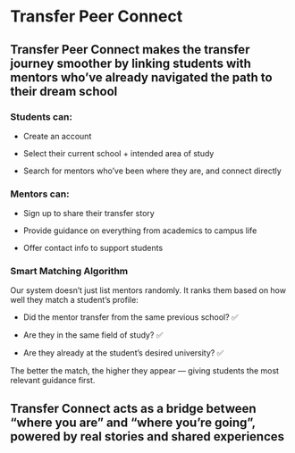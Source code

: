 # Transfer Peer Connect

## Transfer Peer Connect makes the transfer journey smoother by linking students with mentors who’ve already navigated the path to their dream school

### Students can:

  - Create an account
  
  - Select their current school + intended area of study
  
  - Search for mentors who’ve been where they are, and connect directly

### Mentors can:

  - Sign up to share their transfer story
  
  - Provide guidance on everything from academics to campus life
  
  - Offer contact info to support students

### Smart Matching Algorithm

Our system doesn’t just list mentors randomly. It ranks them based on how well they match a student’s profile:

  - Did the mentor transfer from the same previous school? ✅
  
  - Are they in the same field of study? ✅
  
  - Are they already at the student’s desired university? ✅
  

The better the match, the higher they appear — giving students the most relevant guidance first.

## Transfer Connect acts as a bridge between “where you are” and “where you’re going”, powered by real stories and shared experiences
